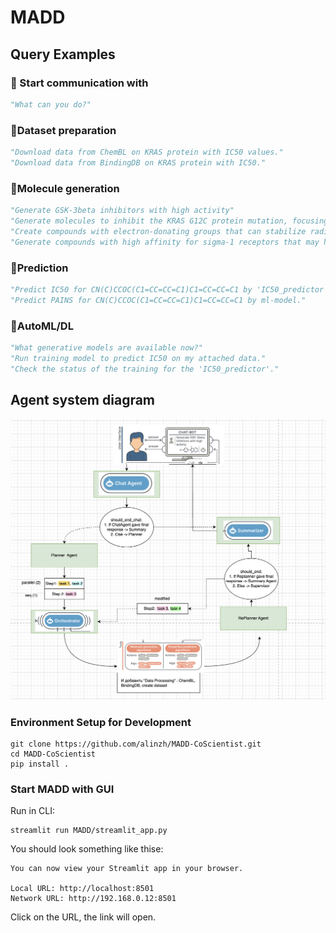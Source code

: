 # MADD

## Query Examples

### 🧪 Start communication with
```python
"What can you do?"
```
### 🧪Dataset preparation
```python
"Download data from ChemBL on KRAS protein with IC50 values."
"Download data from BindingDB on KRAS protein with IC50."
```
### 🧪Molecule generation
```python
"Generate GSK-3beta inhibitors with high activity"
"Generate molecules to inhibit the KRAS G12C protein mutation, focusing on selective binding and ensuring that HRAS and NRAS are not affected."
"Create compounds with electron-donating groups that can stabilize radical intermediates, reducing oxidative damage in neurons."
"Generate compounds with high affinity for sigma-1 receptors that may have neuroprotective effects in Parkinson's disease."
```
### 🧪Prediction
```python
"Predict IC50 for CN(C)CCOC(C1=CC=CC=C1)C1=CC=CC=C1 by 'IC50_predictor' model."
"Predict PAINS for CN(C)CCOC(C1=CC=CC=C1)C1=CC=CC=C1 by ml-model."
```

### 🧪AutoML/DL
```python
"What generative models are available now?"
"Run training model to predict IC50 on my attached data."
"Check the status of the training for the 'IC50_predictor'."
```
## Agent system diagram
![Multi-Agent System](./diagram.png)

### Environment Setup for Development
```commandline
git clone https://github.com/alinzh/MADD-CoScientist.git
cd MADD-CoScientist
pip install .
```

### Start MADD with GUI
Run in CLI:
```commandline
streamlit run MADD/streamlit_app.py
```

You should look something like thise:
```commandline
You can now view your Streamlit app in your browser.

Local URL: http://localhost:8501
Network URL: http://192.168.0.12:8501
```
Click on the URL, the link will open.










